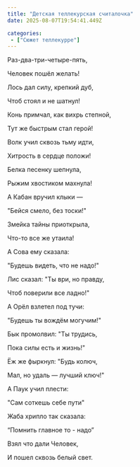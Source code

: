 ```yaml
---
title: "Детская теллекурская считалочка"
date: 2025-08-07T19:54:41.449Z

categories:
 - ["Сюжет теллекурре"]
---
```


Раз-два-три-четыре-пять,

Человек пошёл желать!

Лось дал силу, крепкий дуб,

Чтоб стоял и не шатнул!

Конь примчал, как вихрь степной,

Тут же быстрым стал герой!

Волк учил сквозь тьму идти,

Хитрость в сердце положи!

Белка песенку шепнула,

Рыжим хвостиком махнула!

А Кабан вручил клыки —

"Бейся смело, без тоски!"

Змейка тайны приоткрыла,

Что-то все же утаила!

А Сова ему сказала:

"Будешь видеть, что не надо!"

Лис сказал: "Ты ври, но правду,

Чтоб поверили все ладно!"

А Орёл взлетел под тучи:

"Будешь ты вождём могучим!"

Бык промолвил: "Ты трудись,

Пока силы есть и жизнь!"

Ёж же фыркнул: "Будь колюч,

Мал, но удаль — лучший ключ!"

А Паук учил плести:

"Сам соткешь себе пути"

Жаба хрипло так сказала:

“Помнить главное то - надо”

Взял что дали Человек,

И пошел сквозь белый свет.
